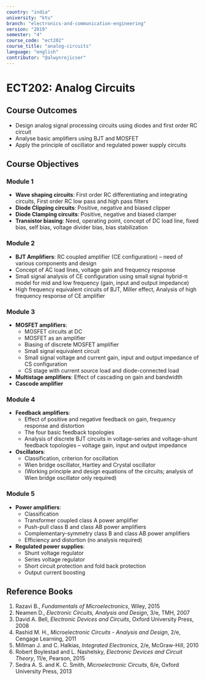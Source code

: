 ```yaml
---
country: "india"
university: "ktu"
branch: "electronics-and-communication-engineering"
version: "2019"
semester: "4"
course_code: "ect202"
course_title: "analog-circuits"
language: "english"
contributor: "@alwynrejicser"
---
```


# ECT202: Analog Circuits

## Course Outcomes

- Design analog signal processing circuits using diodes and first order RC circuit  
- Analyse basic amplifiers using BJT and MOSFET  
- Apply the principle of oscillator and regulated power supply circuits  

## Course Objectives

### Module 1

- **Wave shaping circuits**: First order RC differentiating and integrating circuits, First order RC low pass and high pass filters  
- **Diode Clipping circuits**: Positive, negative and biased clipper  
- **Diode Clamping circuits**: Positive, negative and biased clamper  
- **Transistor biasing**: Need, operating point, concept of DC load line, fixed bias, self bias, voltage divider bias, bias stabilization  

### Module 2

- **BJT Amplifiers**: RC coupled amplifier (CE configuration) – need of various components and design  
- Concept of AC load lines, voltage gain and frequency response  
- Small signal analysis of CE configuration using small signal hybrid-π model for mid and low frequency (gain, input and output impedance)  
- High frequency equivalent circuits of BJT, Miller effect, Analysis of high frequency response of CE amplifier  

### Module 3

- **MOSFET amplifiers**:  
  - MOSFET circuits at DC  
  - MOSFET as an amplifier  
  - Biasing of discrete MOSFET amplifier  
  - Small signal equivalent circuit  
  - Small signal voltage and current gain, input and output impedance of CS configuration  
  - CS stage with current source load and diode-connected load  
- **Multistage amplifiers**: Effect of cascading on gain and bandwidth  
- **Cascode amplifier**

### Module 4

- **Feedback amplifiers**:  
  - Effect of positive and negative feedback on gain, frequency response and distortion  
  - The four basic feedback topologies  
  - Analysis of discrete BJT circuits in voltage-series and voltage-shunt feedback topologies – voltage gain, input and output impedance  
- **Oscillators**:  
  - Classification, criterion for oscillation  
  - Wien bridge oscillator, Hartley and Crystal oscillator  
  - (Working principle and design equations of the circuits; analysis of Wien bridge oscillator only required)

### Module 5

- **Power amplifiers**:  
  - Classification  
  - Transformer coupled class A power amplifier  
  - Push-pull class B and class AB power amplifiers  
  - Complementary-symmetry class B and class AB power amplifiers  
  - Efficiency and distortion (no analysis required)  
- **Regulated power supplies**:  
  - Shunt voltage regulator  
  - Series voltage regulator  
  - Short circuit protection and fold back protection  
  - Output current boosting  

## Reference Books

1. Razavi B., *Fundamentals of Microelectronics*, Wiley, 2015  
2. Neamen D., *Electronic Circuits, Analysis and Design*, 3/e, TMH, 2007  
3. David A. Bell, *Electronic Devices and Circuits*, Oxford University Press, 2008  
4. Rashid M. H., *Microelectronic Circuits - Analysis and Design*, 2/e, Cengage Learning, 2011  
5. Millman J. and C. Halkias, *Integrated Electronics*, 2/e, McGraw-Hill, 2010  
6. Robert Boylestad and L. Nashelsky, *Electronic Devices and Circuit Theory*, 11/e, Pearson, 2015  
7. Sedra A. S. and K. C. Smith, *Microelectronic Circuits*, 6/e, Oxford University Press, 2013  

